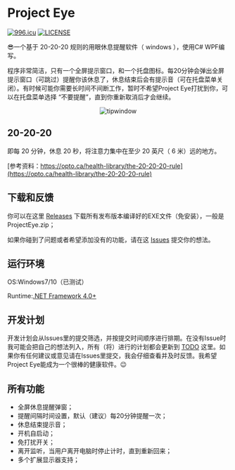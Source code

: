 # Project Eye

[![996.icu](https://img.shields.io/badge/link-996.icu-red.svg)](https://996.icu)
[![LICENSE](https://img.shields.io/badge/license-Anti%20996-blue.svg)](https://github.com/996icu/996.ICU/blob/master/LICENSE)

😎一个基于 20-20-20 规则的用眼休息提醒软件（ windows ），使用C# WPF编写。

程序非常简洁，只有一个全屏提示窗口，和一个托盘图标。每20分钟会弹出全屏提示窗口（可跳过）提醒你该休息了，休息结束后会有提示音（可在托盘菜单关闭）。有时候可能你需要长时间不间断工作，暂时不希望Project Eye打扰到你，可以在托盘菜单选择 “不要提醒”，直到你重新取消后才会继续。

<p align="center">
  <img alt="tipwindow" src="https://raw.githubusercontent.com/Planshit/ProjectEye/master/screenshot/tipwindow.jpg">
</p>

## 20-20-20

即每 20 分钟，休息 20 秒，将注意力集中在至少 20 英尺（ 6 米）远的地方。

[参考资料：https://opto.ca/health-library/the-20-20-20-rule](https://opto.ca/health-library/the-20-20-20-rule)

## 下载和反馈

你可以在这里 [Releases](https://github.com/Planshit/ProjectEye/releases) 下载所有发布版本编译好的EXE文件（免安装），一般是ProjectEye.zip；

如果你碰到了问题或者希望添加没有的功能，请在这 [Issues](https://github.com/Planshit/ProjectEye/issues) 提交你的想法。

## 运行环境

OS:Windows7/10（已测试）

Runtime:[.NET Framework 4.0+](https://www.microsoft.com/zh-cn/download/details.aspx?id=17718)

## 开发计划

开发计划会从Issues里的提交筛选，并按提交时间顺序进行排期。在没有Issue时我可能会把自己的想法列入，所有（将）进行的计划都会更新到 [TODO](https://github.com/Planshit/ProjectEye/blob/master/todo.md) 这里。如果你有任何建议或意见请在Issues里提交，我会仔细查看并及时反馈。我希望Project Eye能成为一个很棒的健康软件。😉

## 所有功能

- 全屏休息提醒弹窗；
- 提醒间隔时间设置，默认（建议）每20分钟提醒一次；
- 休息结束提示音；
- 开机自启动；
- 免打扰开关；
- 离开监听，当用户离开电脑时停止计时，直到重新回来；
- 多个扩展显示器支持；